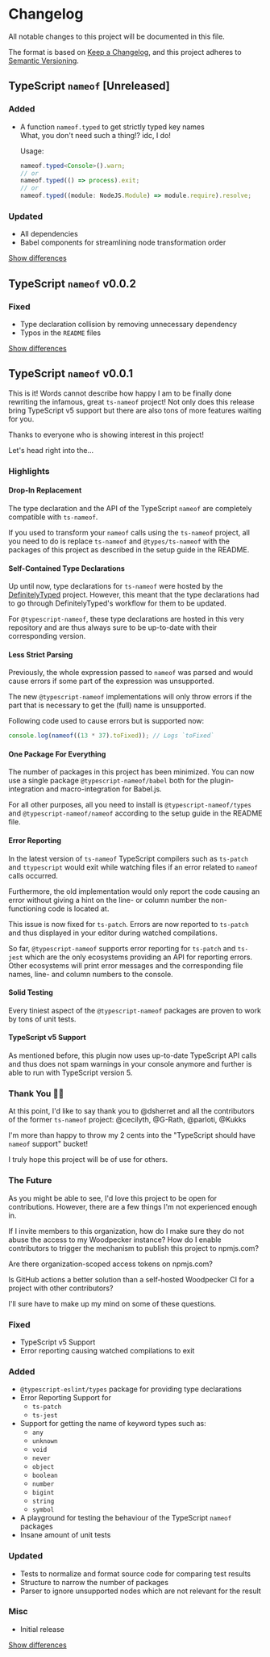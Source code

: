 # Changelog
All notable changes to this project will be documented in this file.

The format is based on [Keep a Changelog](https://keepachangelog.com/en/1.0.0/),
and this project adheres to [Semantic Versioning](https://semver.org/spec/v2.0.0.html).

## TypeScript `nameof` [Unreleased]
### Added
  - A function `nameof.typed` to get strictly typed key names  
    What, you don't need such a thing!? idc, I do!

    Usage:
    ```ts
    nameof.typed<Console>().warn;
    // or
    nameof.typed(() => process).exit;
    // or
    nameof.typed((module: NodeJS.Module) => module.require).resolve;
    ```

### Updated
  - All dependencies
  - Babel components for streamlining node transformation order

[Show differences](https://github.com/typescript-nameof/nameof/compare/v0.0.2...dev)

## TypeScript `nameof` v0.0.2
### Fixed
  - Type declaration collision by removing unnecessary dependency
  - Typos in the `README` files

[Show differences](https://github.com/typescript-nameof/nameof/compare/v0.0.1...v0.0.2)

## TypeScript `nameof` v0.0.1
This is it! Words cannot describe how happy I am to be finally done rewriting the infamous, great `ts-nameof` project!
Not only does this release bring TypeScript v5 support but there are also tons of more features waiting for you.

Thanks to everyone who is showing interest in this project!

Let's head right into the...

### Highlights
#### Drop-In Replacement
The type declaration and the API of the TypeScript `nameof` are completely compatible with `ts-nameof`.

If you used to transform your `nameof` calls using the `ts-nameof` project, all you need to do is replace `ts-nameof` and `@types/ts-nameof` with the packages of this project as described in the setup guide in the README.

#### Self-Contained Type Declarations
Up until now, type declarations for `ts-nameof` were hosted by the [DefinitelyTyped](https://github.com/DefinitelyTyped/DefinitelyTyped) project. However, this meant that the type declarations had to go through DefinitelyTyped's workflow for them to be updated.

For `@typescript-nameof`, these type declarations are hosted in this very repository and are thus always sure to be up-to-date with their corresponding version.

#### Less Strict Parsing
Previously, the whole expression passed to `nameof` was parsed and would cause errors if some part of the expression was unsupported.

The new `@typescript-nameof` implementations will only throw errors if the part that is necessary to get the (full) name is unsupported.

Following code used to cause errors but is supported now:

```ts
console.log(nameof((13 * 37).toFixed)); // Logs `toFixed`
```

#### One Package For Everything
The number of packages in this project has been minimized. You can now use a single package `@typescript-nameof/babel` both for the plugin-integration and macro-integration for Babel.js.

For all other purposes, all you need to install is `@typescript-nameof/types` and `@typescript-nameof/nameof` according to the setup guide in the README file.

#### Error Reporting
In the latest version of `ts-nameof` TypeScript compilers such as `ts-patch` and `ttypescript` would exit while watching files if an error related to `nameof` calls occurred.

Furthermore, the old implementation would only report the code causing an error without giving a hint on the line- or column number the non-functioning code is located at.

This issue is now fixed for `ts-patch`. Errors are now reported to `ts-patch` and thus displayed in your editor during watched compilations.

So far, `@typescript-nameof` supports error reporting for `ts-patch` and `ts-jest` which are the only ecosystems providing an API for reporting errors. Other ecosystems will print error messages and the corresponding file names, line- and column numbers to the console.

#### Solid Testing
Every tiniest aspect of the `@typescript-nameof` packages are proven to work by tons of unit tests.

#### TypeScript v5 Support
As mentioned before, this plugin now uses up-to-date TypeScript API calls and thus does not spam warnings in your console anymore and further is able to run with TypeScript version 5.

### Thank You 🎉🎉
At this point, I'd like to say thank you to @dsherret and all the contributors of the former `ts-nameof` project: @cecilyth, @G-Rath, @parloti, @Kukks

I'm more than happy to throw my 2 cents into the "TypeScript should have `nameof` support" bucket!

I truly hope this project will be of use for others.

### The Future
As you might be able to see, I'd love this project to be open for contributions.
However, there are a few things I'm not experienced enough in.

If I invite members to this organization, how do I make sure they do not abuse the access to my Woodpecker instance?
How do I enable contributors to trigger the mechanism to publish this project to npmjs.com?

Are there organization-scoped access tokens on npmjs.com?

Is GitHub actions a better solution than a self-hosted Woodpecker CI for a project with other contributors?

I'll sure have to make up my mind on some of these questions.

### Fixed
  - TypeScript v5 Support
  - Error reporting causing watched compilations to exit

### Added
  - `@typescript-eslint/types` package for providing type declarations
  - Error Reporting Support for
    - `ts-patch`
    - `ts-jest`
  - Support for getting the name of keyword types such as:
    - `any`
    - `unknown`
    - `void`
    - `never`
    - `object`
    - `boolean`
    - `number`
    - `bigint`
    - `string`
    - `symbol`
  - A playground for testing the behaviour of the TypeScript `nameof` packages
  - Insane amount of unit tests

### Updated
  - Tests to normalize and format source code for comparing test results
  - Structure to narrow the number of packages
  - Parser to ignore unsupported nodes which are not relevant for the result

### Misc
  - Initial release

[Show differences](https://github.com/typescript-nameof/nameof/compare/5e817b83998d5e3735c2d4dc991c86a9dcffdecd...v0.0.1)
